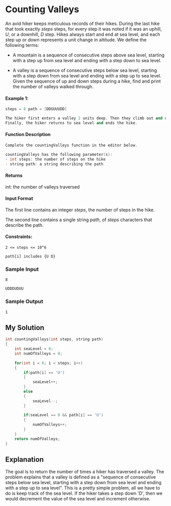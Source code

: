 # Counting Valleys

An avid hiker keeps meticulous records of their hikes. During the last hike that took exactly *steps* steps, for every step it was noted if it was an uphill, *U*, or a downhill, *D* step. Hikes always start and end at sea level, and each step up or down represents a unit change in altitude. We define the following terms:

- A mountain is a sequence of consecutive steps above sea level, starting with a step up from sea level and ending with a step down to sea level.

- A valley is a sequence of consecutive steps below sea level, starting with a step down from sea level and ending with a step up to sea level.
Given the sequence of up and down steps during a hike, find and print the number of valleys walked through.

#### Example 1:

```c++
steps = 8 path = [DDUUUUDD]

The hiker first enters a valley 2 units deep. Then they climb out and up onto a mountain 2 units high. 
Finally, the hiker returns to sea level and ends the hike.
```


#### Function Description

```c++
Complete the countingValleys function in the editor below.

countingValleys has the following parameter(s):
- int steps: the number of steps on the hike
- string path: a string describing the path
```

#### Returns
int: the number of valleys traversed


#### Input Format
The first line contains an integer *steps*, the number of steps in the hike.

The second line contains a single string *path*, of *steps* characters that describe the path.

#### Constraints:
`2 <= steps <= 10^6`

`path[i] includes {U D}`


### Sample Input
`8`

`UDDDUDUU`

### Sample Output
`1`

## My Solution

```c++
int countingValleys(int steps, string path)
{
    int seaLevel = 0;
    int numOfValleys = 0;
    
    for(int i = 0; i < steps; i++)
    {
        if(path[i] == 'U')
        {
            seaLevel++;
        }
        else
        {
            seaLevel--;
        }
        
        if(seaLevel == 0 && path[i] == 'U')
        {
            numOfValleys++;
        }
    }
    return numOfValleys;
}
```

## Explanation

The goal is to return the number of times a hiker has traversed a valley. The problem explains that a valley is defined as a "sequence of consecutive steps below sea level, starting with a step down from sea level and ending with a step up to sea level". This is a pretty simple problem, all we have to do is keep track of the sea level. If the hiker takes a step down 'D', then we would decrement the value of the sea level and increment otherwise.